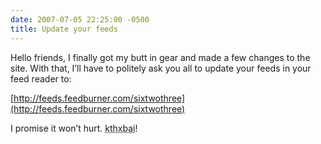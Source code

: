 ```yaml
---
date: 2007-07-05 22:25:00 -0500
title: Update your feeds
---
```


Hello friends, I finally got my butt in gear and made a few changes to the site. With that, I’ll have to politely ask you all to update your feeds in your feed reader to:

[http://feeds.feedburner.com/sixtwothree](http://feeds.feedburner.com/sixtwothree)

I promise it won’t hurt. <abbr title="Okay? Thanks! Bye!">kthxbai</abbr>!
